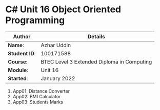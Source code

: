 # C# Unit 16 Object Oriented Programming
| Author | Details |
| ---- | ---- |
**Name**: | Azhar Uddin  |
**Student ID**: | 100171588 |
**Course:** | BTEC Level 3 Extended Diploma in Computing |
**Module**: | Unit 16     |
**Started**: | January 2022 |    

1. App01: Distance Converter
2. App02: BMI Calculator
3. App03: Students Marks
